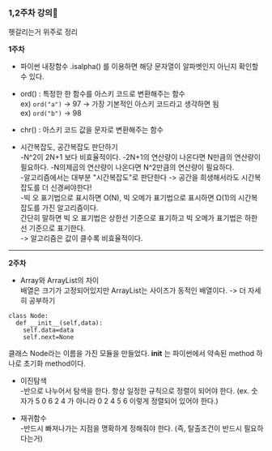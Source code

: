 ### __1,2주차 강의__:memo:    
헷갈리는거 위주로 정리   

__1주차__

* 파이썬 내장함수 .isalpha() 를 이용하면 해당 문자열이 알파벳인지 아닌지 확인할 수 있다.   
* ord() : 특정한 한 함수를 아스키 코드로 변환해주는 함수   
    ex) `ord("a")` -> 97 -> 가장 기본적인 아스키 코드라고 생각하면 됨       
    ex) `ord("b")` -> 98    
* chr() : 아스키 코드 값을 문자로 변환해주는 함수   

* 시간복잡도, 공간복잡도 판단하기   
-N^2이 2N+1 보다 비효율적이다.
-2N+1의 연산량이 나온다면 N만큼의 연산량이 필요하다.
-N의제곱의 연산량이 나온다면 N^2만큼의 연산량이 필요하다.        
-알고리즘에서는 대부분 "시간복잡도"로 판단한다 -> 공간을 희생해서라도 시간복잡도를 더 신경써야한다!    
-빅 오 표기법으로 표시하면 O(N), 빅 오메가 표기법으로 표시하면 Ω(1)의 시간복잡도를 가진 알고리즘이다.    
간단히 말하면 빅 오 표기법은 상한선 기준으로 표기하고 빅 오메가 표기법은 하한선 기준으로 표기한다.     
-> 알고리즘은 값이 클수록 비효율적이다.    

---    
__2주차__

* Array와 ArrayList의 차이    
배열은 크기가 고정되어있지만 ArrayList는 사이즈가 동적인 배열이다. -> 더 자세히 공부하기    

```    
class Node:    
  def __init__(self,data):    
    self.data=data    
    self.next=None    
```   
클래스 Node라는 이름을 가진 모듈을 만들었다. __init__ 는 파이썬에서 약속된 method 하나로 초기화 method이다.   

* 이진탐색   
-반으로 나누어서 탐색을 한다. 항상 일정한 규칙으로 정렬이 되어야 한다. (ex. 숫자가 5 0 6 2 4 가 아니라 0 2 4 5 6 이렇게 정렬되어 있어야 한다.)   

* 재귀함수   
-반드시 빠져나가는 지점을 명확하게 정해줘야 한다. (즉, 탈출조건이 반드시 필요하다는거)
